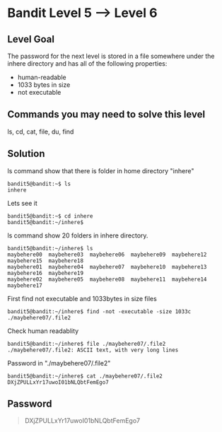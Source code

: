 # Bandit Level 5 --> Level 6
## Level Goal

The password for the next level is stored in a file somewhere under the inhere directory and has all of the following properties:

  * human-readable
  * 1033 bytes in size
  * not executable

## Commands you may need to solve this level
ls, cd, cat, file, du, find

## Solution
ls command show that there is folder in home directory "inhere"
```console
bandit5@bandit:~$ ls
inhere
```

Lets see it
```console
bandit5@bandit:~$ cd inhere
bandit5@bandit:~/inhere$
```

ls command show 20 folders in inhere directory.
```console
bandit5@bandit:~/inhere$ ls
maybehere00  maybehere03  maybehere06  maybehere09  maybehere12  maybehere15  maybehere18
maybehere01  maybehere04  maybehere07  maybehere10  maybehere13  maybehere16  maybehere19
maybehere02  maybehere05  maybehere08  maybehere11  maybehere14  maybehere17
```

First find not executable and 1033bytes in size files
```console
bandit5@bandit:~/inhere$ find -not -executable -size 1033c
./maybehere07/.file2
```

Check human readablity
```console
bandit5@bandit:~/inhere$ file ./maybehere07/.file2
./maybehere07/.file2: ASCII text, with very long lines
```

Password in "./maybehere07/.file2" 
```console
bandit5@bandit:~/inhere$ cat ./maybehere07/.file2
DXjZPULLxYr17uwoI01bNLQbtFemEgo7
```

## Password
> DXjZPULLxYr17uwoI01bNLQbtFemEgo7
